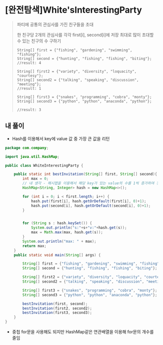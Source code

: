 # [완전탐색]White'sInterestingParty

> 파티에 공통의 관심사를 가진 친구들을 초대
>
> 한 친구당 2개의 관심사를 각각 first[i], second[i]에 저장
> 최대로 많이 초대할 수 있는 친구의 수 구하기
>
> ```
> String[] first = {"fishing", "gardening", "swimming", "fishing"};
> String[] second = {"hunting", "fishing", "fishing", "biting"}; 
> //result: 4
> 
> String[] first2 = {"variety", "diversity", "loquacity", "courtesy"};
> String[] second2 = {"talking", "speaking", "discussion", "meeting"}; 
> //result: 1
> 
> String[] first3 = {"snakes", "programming", "cobra", "monty"};
> String[] second3 = {"python", "python", "anaconda", "python"}; 
> 
> //result: 3
> ```

## 내 풀이

- Hash를 이용해서 key에 value 값 중 가장 큰 값을 리턴

```java
package com.company;

import java.util.HashMap;

public class WhiteInterestingParty {

    public static int bestInvitation(String[] first, String[] second){
        int max = 0;
        // 내 생각 - 해시맵을 이용해서 해당 key가 있는 value의 수를 1씩 증가하여 갯수가 가장 많은 것을 찾는다.
        HashMap<String, Integer> hash = new HashMap<>();

        for (int i = 0; i < first.length; i++) {
            hash.put(first[i], hash.getOrDefault(first[i], 0)+1);
            hash.put(second[i], hash.getOrDefault(second[i], 0)+1);
        }


        for (String s : hash.keySet()) {
            System.out.println("s:"+s+"v:"+hash.get(s));
            max = Math.max(max, hash.get(s));
        }
        System.out.println("max: " + max);
        return max;
    }
    public static void main(String[] args) {

        String[] first = {"fishing", "gardening", "swimming", "fishing"};
        String[] second = {"hunting", "fishing", "fishing", "biting"}; //result: 4

        String[] first2 = {"variety", "diversity", "loquacity", "courtesy"};
        String[] second2 = {"talking", "speaking", "discussion", "meeting"}; //result: 1

        String[] first3 = {"snakes", "programming", "cobra", "monty"};
        String[] second3 = {"python", "python", "anaconda", "python"}; //result: 3

        bestInvitation(first, second);
        bestInvitation(first2, second2);
        bestInvitation(first3, second3);
    }
}
```

- 중첩 for문을 사용해도 되지만 HashMap같은 연관배열을 이용해 for문의 개수를 줄임
